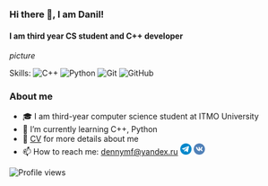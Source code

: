 ### Hi there 👋, I am Danil!
#### I am third year CS student and C++ developer

*picture*

Skills: ![C++](https://img.shields.io/badge/-C++-05122A?style=flat&logo=C%2B%2B&logoColor=00599C)
![Python](https://img.shields.io/badge/-Python-05122A?style=flat&logo=python)
![Git](https://img.shields.io/badge/-Git-05122A?style=flat&logo=git)
![GitHub](https://img.shields.io/badge/-GitHub-05122A?style=flat&logo=github)

### About me

- 🎓 I am third-year computer science student at ITMO University
- 🌱 I’m currently learning C++, Python
- 💬 [CV](src/cv) for more details about me
- 📫 How to reach me: dennymf@yandex.ru 
[<img src='src/image/tg.png' alt='Telegram' height='20'>](https://t.me/denny178)
[<img src='src/image/vk.png' alt='VK' height='20'>](https://vk.com/denny178)

![Profile views](https://gpvc.arturio.dev/dennymf)  
<!--
**Dennymf/Dennymf** is a ✨ _special_ ✨ repository because its `README.md` (this file) appears on your GitHub profile.

Here are some ideas to get you started:

- 🔭 I’m currently working on ...
- 🌱 I’m currently learning ...
- 👯 I’m looking to collaborate on ...
- 🤔 I’m looking for help with ...
- 💬 Ask me about ...
- 📫 How to reach me: ...
- 😄 Pronouns: ...
- ⚡ Fun fact: ...
-->
